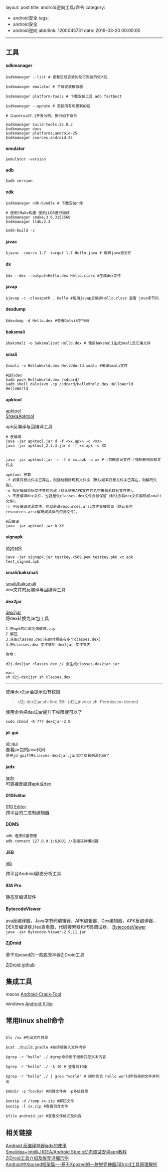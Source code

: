 layout: post
title: android逆向工具/命令
category:
  - android安全
tags:
  - android安全
  - android逆向
abbrlink: 1200045731
date: 2019-03-20 00:00:00
---
## 工具
#### sdkmanager
```
$sdkmanager --list # 查看已经安装的及可安装的SDK包

$sdkmanager emulator # 下载安装模拟器

$sdkmanager platform-tools # 下载安装工具 adb fastboot

$sdkmanager --update # 更新所有可更新的包

# 以android7.1开发为例，执行如下命令

$sdkmanager build-tools;25.0.3
$sdkmanager docs
$sdkmanager platforms;android-25
$sdkmanager sources;android-25
```
#### emulator

```
$emulator -version
```

#### adb 
```
$adb version
```

#### ndk

```
$sdkmanager ndk-bundle # 下载安装ndk

# 使用CMake构建 使用LLDB进行调试
$sdkmanager cmake;3.6.3155560
$sdkmanager lldb;2.3

$ndk-build -v

```

#### javac
```
$javac -source 1.7 -target 1.7 Hello.java # 编译java源文件
```

#### dx
```
$dx --dex --output=Hello.dex Hello.class #生成dex文件
```

#### javap
```
$javap -c -classpath . Hello #使用javap反编译Hello.class 查看 java字节码
```
#### dexdump
```
$dexdump -d Hello.dex #查看Dalvik字节码
```

#### baksmali
```
$baksmali -o baksmaliout Hello.dex # 使用baksmali生成smali反汇编文件
```

#### smali
```
$smali -o HelloWorld.dex HelloWorld.smali #编译smali文件

#运行dex
$adb push HelloWorld.dex /sdcard/
$adb shell dalvikvm -cp /sdcard/HelloWorld.dex HelloWorld
HelloWorld
```


#### apktool
[apktool](https://bitbucket.org/iBotPeaches/apktool/downloads/)  
[ShakaApktool](https://github.com/rover12421/ShakaApktool)  

apk反编译与回编译工具  
```
# 反编译
java -jar apktool.jar d -f <xx.apk> -o <XX>
java -jar apktool_2.3.3.jar d -f xx.apk -o XX


java -jar apktool.jar -r -f d xx.apk -o xx #-r忽略资源文件-f强制删除现有文件夹

apktool 参数
-f 如果目标文件夹已存在，则强制删除现有文件夹（默认如果目标文件夹已存在，则解码失败）。
-o 指定解码目标文件夹的名称（默认使用APK文件的名字来命名目标文件夹）。
-s 不反编译dex文件，也就是说classes.dex文件会被保留（默认会将dex文件解码成smali文件）。
-r 不反编译资源文件，也就是说resources.arsc文件会被保留（默认会将resources.arsc解码成具体的资源文件）。

#回编译
java -jar apktool.jar b XX 
```


#### signapk

[signapk](https://github.com/as0ler/Android-Tools/tree/master/Autosign/Auto-Sign)  
```
java -jar signapk.jar testkey.x509.pem testkey.pk8 xx.apk test_signed.apk
```


#### smali/baksmali

[smali/baksmali](https://bitbucket.org/JesusFreke/smali/downloads/)  
dex文件的反编译与回编译工具


#### dex2jar

[dex2jar](https://sourceforge.net/projects/dex2jar/files/)  
将dex转换为jar包工具
```
1.把apk的后缀名修改成.zip
2.解压
3.获取classes.dex(有的时候会有多个classes.dex)
4.把classes.dex 文件放到 dex2jar 文件夹内

命令：

d2j-dex2jar classes.dex // 会生成classes-dex2jar.jar

mac:
sh d2j-dex2jar.sh classes.dex
```

---

使用dex2jar会提示没有权限  
> d2j-dex2jar.sh: line 36: ./d2j_invoke.sh: Permission denied  

使用命令把dex2jar提升下权限就可以了  

	sudo chmod -R 777 dex2jar-2.0

#### jd-gui

[jd-gui](http://java-decompiler.github.io/)  
查看jar包的java代码  
`使用jd-gui打开classes-dex2jar.jar就可以看到源代码了`

#### jadx

[jadx](https://github.com/skylot/jadx/releases/tag/v0.7.1)  
可直接反编译apk或dex

#### 010Editor

[010 Editor](http://www.sweetscape.com/010editor/)  
跨平台的二进制编辑器

#### DDMS

```
adb 连接设备管理
adb connect 127.0.0.1:62001 //连接夜神模拟器
```

#### JEB

[jeb](https://www.pnfsoftware.com/)  

跨平台Android静态分析工具

#### IDA Pro

静态反编译软件  

#### BytecodeViewer
ava反编译器，Java字节码编辑器，APK编辑器，Dex编辑器，APK反编译器，DEX反编译器,Hex查看器，代码搜索器和代码调试器。
[BytecodeViewer](https://github.com/Konloch/bytecode-viewer/releases)  
`java -jar Bytecode-Viewer-2.9.11.jar `  

#### ZjDroid 

基于Xposed的一款脱壳神器ZjDroid工具  

[ZjDroid github](https://github.com/halfkiss/ZjDroid)  

## 集成工具

macos
[Android-Crack-Tool](https://github.com/Jermic/Android-Crack-Tool)

windows
[Android Killer](http://www.pd521.com)

## 常用linux shell命令

```

$ls /xx #列出文件目录

$cat ./build.gradle #在终端输入文件内容

$grep -r "hello" ./ #grep命令用于搜索匹配文本内容

$grep -r "hello" ./ -A 10 # 查看前10条

$grep -r "hello" ./ | grep "world" # 同时包含 hello world字符串的文件并列出

$mkdir -p foo/bar #创建文件夹 -p多级目录

$unzip -d /temp xx.zip #解压文件
$unzip -l xx.zip #查看包含文件

$file android.jar #查看文件格式及内容
```

## 相关链接

[Android 反编译神器jadx的使用](https://blog.csdn.net/Fisher_3/article/details/78654450)  
[Smalidea+IntelliJ IDEA/Android Studio动态调试安卓app教程](https://blog.csdn.net/linchaolong/article/details/51146492)  
[ZjDroid工具介绍及脱壳详细示例](https://www.cnblogs.com/goodhacker/p/3961045.html)  
[Android中Xposed框架篇---基于Xposed的一款脱壳神器ZjDroid工具原理解析](https://blog.csdn.net/jiangwei0910410003/article/details/52840602)